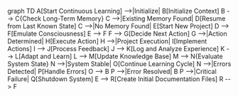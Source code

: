 graph TD
    A[Start Continuous Learning] -->|Initialize| B[Initialize Context]
    B --> C{Check Long-Term Memory}
    C -->|Existing Memory Found| D[Resume from Last Known State]
    C -->|No Memory Found| E[Start New Project]
    D --> F[Emulate Consciousness]
    E --> F
    F --> G[Decide Next Action]
    G -->|Action Determined| H[Execute Action]
    H -->|Project Execution| I[Implement Actions]
    I --> J[Process Feedback]
    J --> K[Log and Analyze Experience]
    K --> L[Adapt and Learn]
    L --> M[Update Knowledge Base]
    M --> N{Evaluate System State}
    N -->|System Stable| O[Continue Learning Cycle]
    N -->|Errors Detected| P[Handle Errors]
    O --> B
    P -->|Error Resolved| B
    P -->|Critical Failure| Q[Shutdown System]
    E --> R[Create Initial Documentation Files]
    R --> F
